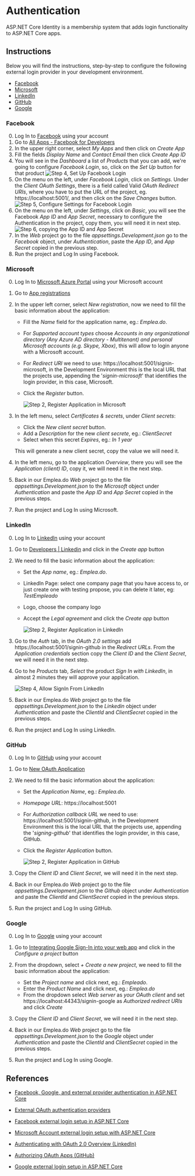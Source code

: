 # Authentication

ASP.NET Core Identity is a membership system that adds login functionality to ASP.NET Core apps.

## Instructions

Below you will find the instructions, step-by-step to configure the following external login provider in your development environment.

- [Facebook](#Facebook)
- [Microsoft](#Microsoft)
- [LinkedIn](#LinkedIn)
- [GitHub](#GitHub)
- [Google](#Google)

### Facebook

0. Log In to [Facebook](https://www.facebook.com/) using your account
1. Go to [All Apps - Facebook for Developers](https://developers.facebook.com/apps/)
2. In the upper right corner, select _My Apps_ and then click on _Create App_
3. Fill the fields _Display Name_ and _Contact Email_ then click _Create App ID_
4. You will see in the _Dashboard_ a list of _Products_ that you can add, we're going to configure _Facebook Login_, so, click on the _Set Up_ button for that product
   ![Step 4, Set Up Facebook Login](images/authentication-facebook-1.jpg)
5. On the menu on the left, under _Facebook Login_, click on _Settings_. Under the _Client OAuth Settings_, there is a field called Valid _OAuth Redirect URIs_, where you have to put the URL of the project, eg. https://localhost:5001/, and then click on the _Save Changes_ button.
   ![Step 5, Configure Settings for Facebook Login](images/authentication-facebook-2.jpg)
6. On the menu on the left, under _Settings_, click on _Basic_, you will see the Facebook _App ID_ and _App Secret_, necessary to configure the Authentication in the project, copy them, you will need it in next step.
   ![Step 6, copying the App ID and App Secret](images/authentication-facebook-3.jpg)
7. In the _Web_ project go to the file _appsettings.Development.json_ go to the _Facebook_ object, under _Authentication_, paste the _App ID_, and _App Secret_ copied in the previous step.
8. Run the project and Log In using Facebook.

### Microsoft

0. Log In to [Microsoft Azure Portal](https://portal.azure.com/) using your Microsoft account
1. Go to [App registrations](https://portal.azure.com/#blade/Microsoft_AAD_RegisteredApps/ApplicationsListBlade)
2. In the upper left corner, select _New registration_, now we need to fill the basic information about the application:

   - Fill the _Name_ field for the application name, eg.: _Emplea.do_.
   - For _Supported account types_ choose _Accounts in any organizational directory (Any Azure AD directory - Multitenant) and personal Microsoft accounts (e.g. Skype, Xbox)_, this will allow to login anyone with a Microsoft account.
   - For _Redirect URI_ we need to use: https://localhost:5001/signin-microsoft, in the Development Environment this is the local URL that the projects use, appending the '_signin-microsoft_' that identifies the login provider, in this case, Microsoft.
   - Click the _Register_ button.

     ![Step 2, Register Application in Microsoft](images/authentication-microsoft-1.jpg)

3. In the left menu, select _Certificates & secrets_, under _Client secrets_:

   - Click the _New client secret_ button.
   - Add a _Description_ for the new _client secrete_, eg.: _ClientSecret_
   - Select when this secret _Expires_, eg.: _In 1 year_

   This will generate a new client secret, copy the value we will need it.

4. In the left menu, go to the application _Overview_, there you will see the _Application (client) ID_, copy it, we will need it in the next step.

5. Back in our Emplea.do _Web_ project go to the file _appsettings.Development.json_ to the _Microsoft_ object under _Authentication_ and paste the _App ID_ and _App Secret_ copied in the previous steps.

7) Run the project and Log In using Microsoft.

### LinkedIn

0. Log In to [LinkedIn](https://www.linkedin.com/login) using your account
1. Go to [Developers | Linkedin](https://www.linkedin.com/developers/) and click in the _Create app_ button
2. We need to fill the basic information about the application:

   - Set the _App name_, eg.: _Emplea.do_.
   - LinkedIn Page: select one company page that you have access to, or just create one with testing propose, you can delete it later, eg: _TestEmpleado_
   - Logo, choose the company logo
   - Accept the _Legal agreement_ and click the _Create app_ button

     ![Step 2, Register Application in LinkedIn](images/authentication-linkedin-1.jpg)

3. Go to the _Auth_ tab, in the _OAuth 2.0 settings_ add https://localhost:5001/signin-github in the _Redirect URLs_. From the _Application credentials_ section copy the _Client ID_ and the _Client Secret_, we will need it in the next step.

4. Go to he _Products_ tab, _Select_ the product _Sign In with LinkedIn_, in almost 2 minutes they will approve your application.

   ![Step 4, Allow SignIn From LinkedIn](images/authentication-linkedin-2.jpg)

5. Back in our Emplea.do _Web_ project go to the file _appsettings.Development.json_ to the _Linkedin_ object under _Authentication_ and paste the _ClientId_ and _ClientSecret_ copied in the previous steps.

6. Run the project and Log In using LinkedIn.

### GitHub

0. Log In to [GitHub](https://github.com/) using your account
1. Go to [New OAuth Application](https://github.com/settings/applications/new)
2. We need to fill the basic information about the application:

   - Set the _Application Name_, eg.: _Emplea.do_.
   - _Homepage URL_: https://localhost:5001
   - For _Authorization callback URL_ we need to use: https://localhost:5001/signin-github, in the Development Environment this is the local URL that the projects use, appending the '_signing-github_' that identifies the login provider, in this case, GitHub.
   - Click the _Register Application_ button.

     ![Step 2, Register Application in GitHub](images/authentication-github-1.jpg)

3. Copy the _Client ID_ and _Client Secret_, we will need it in the next step.

4. Back in our Emplea.do _Web_ project go to the file _appsettings.Development.json_ to the _Github_ object under _Authentication_ and paste the _ClientId_ and _ClientSecret_ copied in the previous steps.

5. Run the project and Log In using GitHub.

### Google

0. Log In to [Google](https://www.google.com/) using your account
1. Go to [Integrating Google Sign-In into your web app](https://developers.google.com/identity/sign-in/web/sign-in) and click in the _Configure a project_ button
2. From the dropdown, select _+ Create a new project_, we need to fill the basic information about the application:

   - Set the _Project name_ and click next, eg.: _Empleado_.
   - Enter the _Product Name_ and click next, eg.: _Emplea.do_
   - From the dropdown select _Web server_ as _your OAuth client_ and set https://localhost:44343/signin-google as _Authorized redirect URIs_ and click _Create_

3. Copy the _Client ID_ and _Client Secret_, we will need it in the next step.

4. Back in our Emplea.do _Web_ project go to the file _appsettings.Development.json_ to the _Google_ object under _Authentication_ and paste the _ClientId_ and _ClientSecret_ copied in the previous steps.

5. Run the project and Log In using Google.

## References

- [Facebook, Google, and external provider authentication in ASP.NET Core](https://docs.microsoft.com/en-us/aspnet/core/security/authentication/social/index?view=aspnetcore-2.2&tabs=visual-studio)

- [External OAuth authentication providers](https://docs.microsoft.com/en-us/aspnet/core/security/authentication/social/other-logins?view=aspnetcore-2.2)

- [Facebook external login setup in ASP.NET Core](https://docs.microsoft.com/en-us/aspnet/core/security/authentication/social/facebook-logins?view=aspnetcore-2.2)

- [Microsoft Account external login setup with ASP.NET Core](https://docs.microsoft.com/en-us/aspnet/core/security/authentication/social/microsoft-logins?view=aspnetcore-2.2)

- [Authenticating with OAuth 2.0 Overview (LinkedIn)](https://docs.microsoft.com/en-us/linkedin/shared/authentication/authentication?context=linkedin/consumer/context)

- [Authorizing OAuth Apps (GitHub)](https://developer.github.com/apps/building-oauth-apps/authorizing-oauth-apps/)

- [Google external login setup in ASP.NET Core](https://docs.microsoft.com/en-us/aspnet/core/security/authentication/social/google-logins?view=aspnetcore-2.2)
